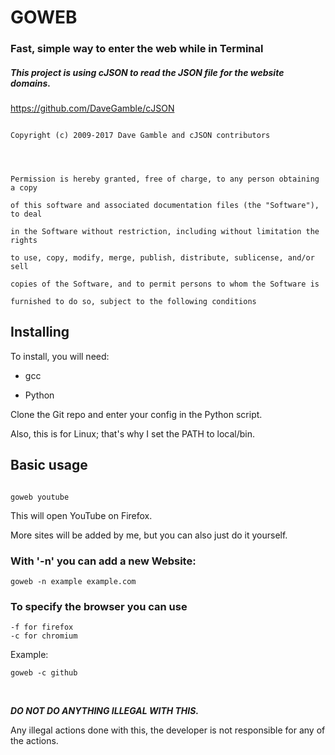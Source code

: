 # GOWEB




### Fast, simple way to enter the web while in Terminal 





##### This project is using cJSON to read the JSON file for the website domains.

https://github.com/DaveGamble/cJSON




```

Copyright (c) 2009-2017 Dave Gamble and cJSON contributors




Permission is hereby granted, free of charge, to any person obtaining a copy

of this software and associated documentation files (the "Software"), to deal

in the Software without restriction, including without limitation the rights

to use, copy, modify, merge, publish, distribute, sublicense, and/or sell

copies of the Software, and to permit persons to whom the Software is

furnished to do so, subject to the following conditions

```





## Installing

To install, you will need:

- gcc

- Python




Clone the Git repo and enter your config in the Python script.

Also, this is for Linux; that's why I set the PATH to local/bin.




## Basic usage

```

goweb youtube

```

This will open YouTube on Firefox.

More sites will be added by me, but you can also just do it yourself.

### With '-n' you can add a new Website:
```
goweb -n example example.com
```

### To specify the browser you can use 
```
-f for firefox
-c for chromium
```
Example:
```
goweb -c github
```


<br>

***DO NOT DO ANYTHING ILLEGAL WITH THIS.***


Any illegal actions done with this, the developer is not responsible for any of the actions.
